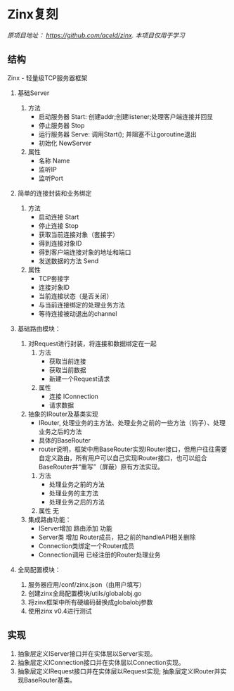 # Zinx复刻

*原项目地址： https://github.com/aceld/zinx. 本项目仅用于学习*

## 结构

Zinx - 轻量级TCP服务器框架

1. 基础Server
    1. 方法
        - 启动服务器 Start: 创建addr;创建listener;处理客户端连接并回显
        - 停止服务器 Stop
        - 运行服务器 Serve: 调用Start(); 并阻塞不让goroutine退出
        - 初始化 NewServer
    2. 属性
        - 名称 Name
        - 监听IP
        - 监听Port

2. 简单的连接封装和业务绑定
    1. 方法
        - 启动连接 Start
        - 停止连接 Stop
        - 获取当前连接对象（套接字）
        - 得到连接对象ID
        - 得到客户端连接对象的地址和端口
        - 发送数据的方法 Send
    2. 属性
        - TCP套接字
        - 连接对象ID
        - 当前连接状态（是否关闭）
        - 与当前连接绑定的处理业务方法
        - 等待连接被动退出的channel

3. 基础路由模块：
    1. 对Request进行封装，将连接和数据绑定在一起
        1. 方法
           - 获取当前连接
           - 获取当前数据
           - 新建一个Request请求
        2. 属性
           - 连接 IConnection
           - 请求数据
    2. 抽象的IRouter及基类实现
        - IRouter, 处理业务的主方法、处理业务之前的一些方法（钩子）、处理业务之后的方法
        - 具体的BaseRouter
        - router说明，框架中用BaseRouter实现IRouter接口，但用户往往需要自定义路由，所有用户可以自己实现IRouter接口，也可以组合BaseRouter并“重写”（屏蔽）原有方法实现。
        1. 方法
           - 处理业务之前的方法
           - 处理业务的主方法
           - 处理业务之后的方法
        2. 属性 无
    3. 集成路由功能：
        - IServer增加 路由添加 功能
        - Server类 增加 Router成员，把之前的handleAPI相关删除
        - Connection类绑定一个Router成员
        - Connection调用 已经注册的Router处理业务

4. 全局配置模块：
   1. 服务器应用/conf/zinx.json（由用户填写）
   2. 创建zinx全局配置模块/utils/globalobj.go
   3. 将zinx框架中所有硬编码替换成globalobj参数
   4. 使用zinx v0.4进行测试

## 实现

1. 抽象层定义IServer接口并在实体层以Server实现。
2. 抽象层定义IConnection接口并在实体层以Connection实现。
3. 抽象层定义IRequest接口并在实体层以Request实现; 抽象层定义IRouter并实现BaseRouter基类。

